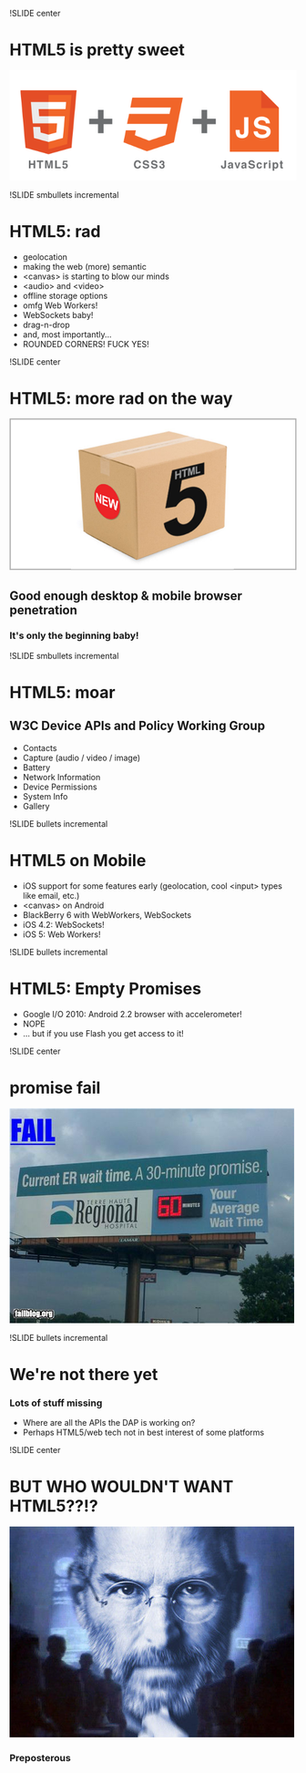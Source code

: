 !SLIDE center

# HTML5 is pretty sweet

![HTML5](../img/web_technologies.png)

!SLIDE smbullets incremental

# HTML5: rad

* geolocation
* making the web (more) semantic
* &lt;canvas&gt; is starting to blow our minds
* &lt;audio&gt; and &lt;video&gt;
* offline storage options
* omfg Web Workers!
* WebSockets baby!
* drag-n-drop
* and, most importantly...
* ROUNDED CORNERS! FUCK YES!

!SLIDE center

# HTML5: more rad on the way

![new](../img/html5new.jpg)

## Good enough desktop & mobile browser penetration

### It's only the beginning baby!

!SLIDE smbullets incremental

# HTML5: moar

## W3C Device APIs and Policy Working Group

* Contacts
* Capture (audio / video / image)
* Battery
* Network Information
* Device Permissions
* System Info
* Gallery

!SLIDE bullets incremental

# HTML5 on Mobile

* iOS support for some features early (geolocation, cool &lt;input&gt; types like email, etc.)
* &lt;canvas&gt; on Android
* BlackBerry 6 with WebWorkers, WebSockets
* iOS 4.2: WebSockets!
* iOS 5: Web Workers!

!SLIDE bullets incremental

# HTML5: Empty Promises

* Google I/O 2010: Android 2.2 browser with accelerometer!
* NOPE
* ... but if you use Flash you get access to it!

!SLIDE center

# promise fail

![ER](../img/er.jpg)

!SLIDE bullets incremental

# We're not there yet

### Lots of stuff missing

* Where are all the APIs the DAP is working on?
* Perhaps HTML5/web tech not in best interest of some platforms

!SLIDE center

# BUT WHO WOULDN'T WANT HTML5??!?

![JOBS](../img/jobs1985.jpg)

### Preposterous
